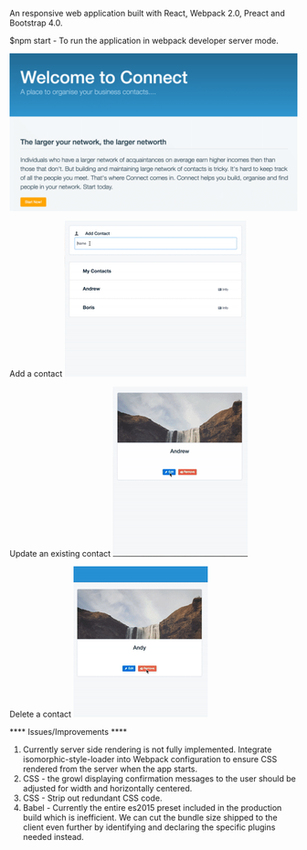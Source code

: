 An responsive web application built with React, Webpack 2.0, Preact and Bootstrap 4.0.

$npm start - To run the application in webpack developer server mode.

![Alt text](landing.gif?raw=true "Landing")

Add a contact
![Alt text](add_contact.gif?raw=true "AddContact")

Update an existing contact
![Alt text](update_contact.gif?raw=true "UpdateContact")

Delete a contact
![Alt text](delete_contact.gif?raw=true "DeleteContact")


**** Issues/Improvements ****

1. Currently server side rendering is not fully implemented. Integrate isomorphic-style-loader into Webpack configuration to ensure CSS rendered from the server when the app starts.
2. CSS - the growl displaying confirmation messages to the user should be adjusted for width and horizontally centered.
3. CSS - Strip out redundant CSS code.
3. Babel - Currently the entire es2015 preset included in the production build which is inefficient. We can cut the bundle size shipped to the client even further by identifying and declaring the specific plugins needed instead.